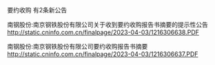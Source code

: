 要约收购 有2条新公告 

南钢股份:南京钢铁股份有限公司关于收到要约收购报告书摘要的提示性公告 http://static.cninfo.com.cn/finalpage/2023-04-03/1216306638.PDF 

南钢股份:南京钢铁股份有限公司要约收购报告书摘要 http://static.cninfo.com.cn/finalpage/2023-04-03/1216306637.PDF 

